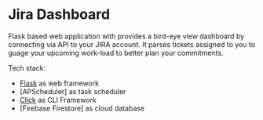# Jira Dashboard


Flask based web application with provides a bird-eye view dashboard by connecting via API to your JIRA account. It parses tickets assigned to you to guage your upcoming work-load to better plan your commitments.

Tech stack:
- [Flask](https://flask.palletsprojects.com/en/3.0.x/) as web framework
- [APScheduler] as task scheduler
- [Click‎](https://click.palletsprojects.com/en/8.1.x/) as CLI Framework
- [Firebase Firestore] as cloud database

